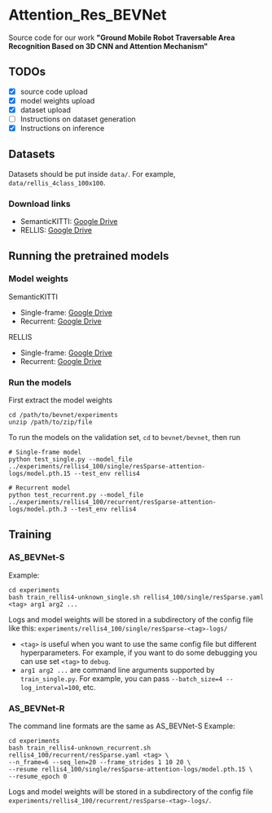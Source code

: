 # Attention_Res_BEVNet

Source code for our work **"Ground Mobile Robot Traversable Area Recognition Based on 3D CNN and Attention Mechanism"**

## TODOs
- [x] source code upload
- [x] model weights upload
- [x] dataset upload
- [ ] Instructions on dataset generation
- [x] Instructions on inference

## Datasets
Datasets should be put inside `data/`. For example, `data/rellis_4class_100x100`.

### Download links

* SemanticKITTI: [Google Drive](https://drive.google.com/file/d/1PsU0v5wC6n5gn7sK7uJS6p_8zbeK8szu/view?usp=sharing)
* RELLIS: [Google Drive](https://drive.google.com/file/d/1oOGq1e5GK-TJ_J0D4L-JNpyCv40JNYPo/view?usp=sharing)

## Running the pretrained models

### Model weights

SemanticKITTI
* Single-frame: [Google Drive](https://drive.google.com/file/d/1vtuowdWECV3agyFPQllArxpyKXio4WHl/view?usp=sharing)
* Recurrent: [Google Drive](https://drive.google.com/file/d/1jHOyH5EV_SCJupOoPpBD_0DCFhVWm-ds/view?usp=sharing)

RELLIS
* Single-frame: [Google Drive](https://drive.google.com/file/d/16WzFsO_d96k4ASDpFWsEQn6IhGbXoT59/view?usp=sharing)
* Recurrent: [Google Drive](https://drive.google.com/file/d/1c-_dCEJvRKbefRPuSYDMIpd8YZbeyMMM/view?usp=sharing)

### Run the models
First extract the model weights
``` shell
cd /path/to/bevnet/experiments
unzip /path/to/zip/file
```

To run the models on the validation set, `cd` to `bevnet/bevnet`, then run
``` shell
# Single-frame model
python test_single.py --model_file ../experiments/rellis4_100/single/resSparse-attention-logs/model.pth.15 --test_env rellis4

# Recurrent model
python test_recurrent.py --model_file ../experiments/rellis4_100/recurrent/resSparse-attention-logs/model.pth.3 --test_env rellis4
```


## Training

### AS_BEVNet-S
Example:
```
cd experiments
bash train_rellis4-unknown_single.sh rellis4_100/single/resSparse.yaml <tag> arg1 arg2 ...
```
Logs and model weights will be stored in a subdirectory of the config file like this:
`experiments/rellis4_100/single/resSparse-<tag>-logs/`
* `<tag>` is useful when you want to use the same config file but different hyperparameters. For example, if you
  want to do some debugging you can use set `<tag>` to `debug`.
* `arg1 arg2 ...` are command line arguments supported by `train_single.py`. For example, you can pass
  `--batch_size=4 --log_interval=100`, etc.


### AS_BEVNet-R
The command line formats are the same as AS_BEVNet-S
Example:
```
cd experiments
bash train_rellis4-unknown_recurrent.sh rellis4_100/recurrent/resSparse.yaml <tag> \
--n_frame=6 --seq_len=20 --frame_strides 1 10 20 \
--resume rellis4_100/single/resSparse-attention-logs/model.pth.15 \
--resume_epoch 0
```
Logs and model weights will be stored in a subdirectory of the config file
`experiments/rellis4_100/recurrent/resSparse-<tag>-logs/`.
